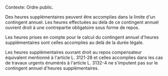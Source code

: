 Contexte: Ordre public.

Des heures supplémentaires peuvent être accomplies dans la limite d'un contingent annuel. Les heures effectuées au delà de ce contingent annuel ouvrent droit à une contrepartie obligatoire sous forme de repos.

Les heures prises en compte pour le calcul du contingent annuel d'heures supplémentaires sont celles accomplies au delà de la durée légale.

Les heures supplémentaires ouvrant droit au repos compensateur équivalent mentionné à l'article L. 3121-28 et celles accomplies dans les cas de travaux urgents énumérés à l'article L. 3132-4 ne s'imputent pas sur le contingent annuel d'heures supplémentaires.
